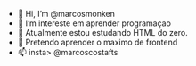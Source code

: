 - 👋 Hi, I’m @marcosmonken
- 👀 I’m intereste em aprender programaçao
- 🌱  Atualmente estou estudando HTML do zero.
- 💞️  Pretendo aprender o maximo de frontend 
- 📫  insta> @marcoscostafts

<!---
marcosmonken/marcosmonken is a ✨ special ✨ repository because its `README.md` (this file) appears on your GitHub profile.
You can click the Preview link to take a look at your changes.
--->
